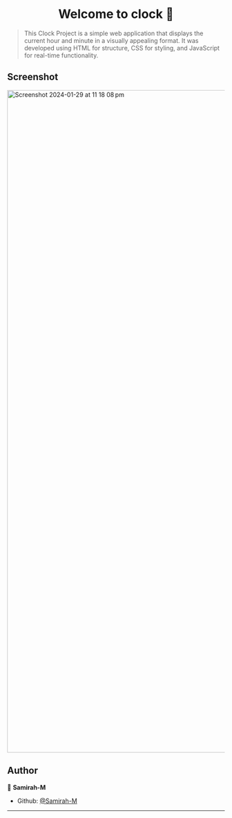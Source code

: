 <h1 align="center">Welcome to clock 👋</h1>

> This Clock Project is a simple web application that displays the current hour and minute in a visually appealing format. It was developed using HTML for structure, CSS for styling, and JavaScript for real-time functionality.

## Screenshot

<img width="1533" alt="Screenshot 2024-01-29 at 11 18 08 pm" src="https://github.com/Samirah-M/clock/assets/143946932/2885cfbc-da2d-43fa-b48c-ff426cab09ed">

## Author

👤 **Samirah-M**

* Github: [@Samirah-M](https://github.com/Samirah-M)

***
